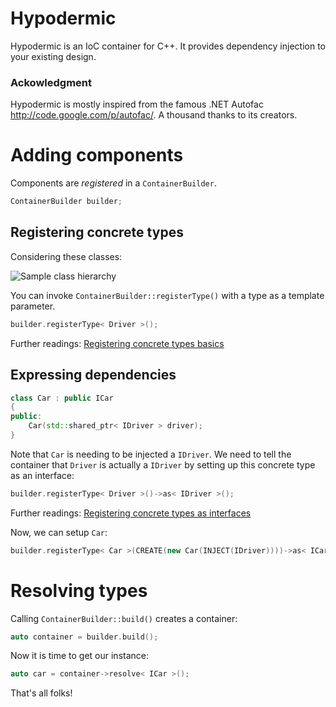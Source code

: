 Hypodermic
==========

Hypodermic is an IoC container for C++. It provides dependency injection to your existing design.


### Ackowledgment

Hypodermic is mostly inspired from the famous .NET Autofac http://code.google.com/p/autofac/. A thousand thanks to its creators.

# Adding components

Components are _registered_ in a `ContainerBuilder`.
```cpp
ContainerBuilder builder;
```

## Registering concrete types

Considering these classes:

![Sample class hierarchy](http://hypodermic.googlecode.com/hg/resources/home_page_simple_diagram.png "Sample class hierarchy")


You can invoke `ContainerBuilder::registerType()` with a type as a template parameter.
```cpp
builder.registerType< Driver >();
```
Further readings: [Registering concrete types basics](https://github.com/ybainier/Hypodermic/wiki/Registering-concrete-types#basics)

## Expressing dependencies

```cpp
class Car : public ICar
{
public:
    Car(std::shared_ptr< IDriver > driver);
}
```
Note that `Car` is needing to be injected a `IDriver`. We need to tell the container that `Driver` is actually a `IDriver` by setting up this concrete type as an interface:
```cpp
builder.registerType< Driver >()->as< IDriver >();
```
Further readings: [Registering concrete types as interfaces](https://github.com/ybainier/Hypodermic/wiki/Registering-concrete-types#intermediate)

Now, we can setup `Car`:
```cpp
builder.registerType< Car >(CREATE(new Car(INJECT(IDriver))))->as< ICar >();
```


# Resolving types

Calling `ContainerBuilder::build()` creates a container:
```cpp
auto container = builder.build();
```
Now it is time to get our instance:
```cpp
auto car = container->resolve< ICar >();
```

That's all folks!
